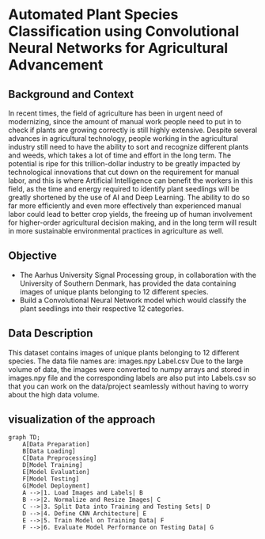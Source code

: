# Automated Plant Species Classification using Convolutional Neural Networks for Agricultural Advancement
## Background and Context
In recent times, the field of agriculture has been in urgent need of modernizing, since the amount of manual work people need to put in to check if plants are growing correctly is still highly extensive. 
Despite several advances in agricultural technology, people working in the agricultural industry still need to have the ability to sort and recognize different plants and weeds, which takes a lot of time and effort in the long term. 
The potential is ripe for this trillion-dollar industry to be greatly impacted by technological innovations that cut down on the requirement for manual labor, and this is where 
Artificial Intelligence can benefit the workers in this field, as the time and energy required to identify plant seedlings will be greatly shortened by the use of AI and Deep Learning. 
The ability to do so far more efficiently and even more effectively than experienced manual labor could lead to better crop yields, the freeing up of human involvement for higher-order agricultural decision making, and
in the long term will result in more sustainable environmental practices in agriculture as well. 
## Objective 
* The Aarhus University Signal Processing group, in collaboration with the University of Southern Denmark, has provided the data containing images of unique plants belonging to 12 different species.
* Build a Convolutional Neural Network model which would classify the plant seedlings into their respective 12 categories.
## Data Description 
This dataset contains images of unique plants belonging to 12 different species. 
The data file names are: images.npy Label.csv Due to the large volume of data, the images were converted to numpy arrays and stored in images.npy file and
the corresponding labels are also put into Labels.csv so that you can work on the data/project seamlessly without having to worry about the high data volume.
## visualization of the approach
```mermaid
graph TD;
    A[Data Preparation]
    B[Data Loading]
    C[Data Preprocessing]
    D[Model Training]
    E[Model Evaluation]
    F[Model Testing]
    G[Model Deployment]
    A -->|1. Load Images and Labels| B
    B -->|2. Normalize and Resize Images| C
    C -->|3. Split Data into Training and Testing Sets| D
    D -->|4. Define CNN Architecture| E
    E -->|5. Train Model on Training Data| F
    F -->|6. Evaluate Model Performance on Testing Data| G
   
  
   

    
    

```
